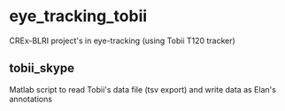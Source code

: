 # eye_tracking_tobii
CREx-BLRI project's in eye-tracking (using Tobii T120 tracker)

## tobii_skype
Matlab script to read Tobii's data file (tsv export) and write data as Elan's annotations

